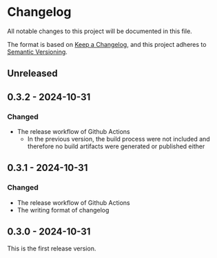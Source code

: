# Changelog
All notable changes to this project will be documented in this file.

The format is based on [Keep a Changelog](https://keepachangelog.com/en/1.1.0/),
and this project adheres to [Semantic Versioning](https://semver.org/spec/v2.0.0.html).

## Unreleased

## 0.3.2 - 2024-10-31
### Changed
- The release workflow of Github Actions
  - In the previous version, the build process were not included and therefore no build artifacts were generated or published either

## 0.3.1 - 2024-10-31
### Changed
- The release workflow of Github Actions
- The writing format of changelog

## 0.3.0 - 2024-10-31
This is the first release version.
